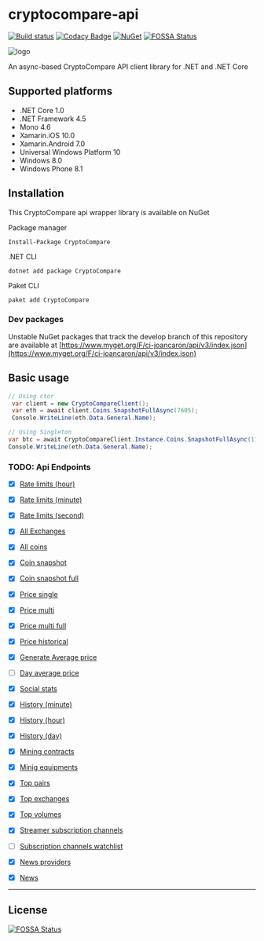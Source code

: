 # cryptocompare-api

[![Build status](https://ci.appveyor.com/api/projects/status/eliq53hhs8rsbq18?svg=true)](https://ci.appveyor.com/project/joancaron/cryptocompare-api)
[![Codacy Badge](https://api.codacy.com/project/badge/Grade/2dec058efba4445ba2af6e0e54308758)](https://www.codacy.com/app/joancaron/cryptocompare-api?utm_source=github.com&utm_medium=referral&utm_content=joancaron/cryptocompare-api&utm_campaign=badger)
[![NuGet](https://img.shields.io/nuget/v/CryptoCompare.svg)](https://www.nuget.org/packages/CryptoCompare/)
[![FOSSA Status](https://app.fossa.io/api/projects/git%2Bgithub.com%2Fjoancaron%2Fcryptocompare-api.svg?type=shield)](https://app.fossa.io/projects/git%2Bgithub.com%2Fjoancaron%2Fcryptocompare-api?ref=badge_shield)

![logo](cryptocompare_logo.png)

An async-based CryptoCompare API client library for .NET and .NET Core

## Supported platforms

* .NET Core 1.0
* .NET Framework 4.5
* Mono 4.6
* Xamarin.iOS 10.0
* Xamarin.Android 7.0
* Universal Windows Platform 10
* Windows 8.0
* Windows Phone 8.1

## Installation
This CryptoCompare api wrapper library is available on NuGet

Package manager
````
Install-Package CryptoCompare
````

.NET CLI
````
dotnet add package CryptoCompare
````

Paket CLI
````
paket add CryptoCompare
````

### Dev packages
Unstable NuGet packages that track the develop branch of this repository are available at
[https://www.myget.org/F/ci-joancaron/api/v3/index.json](https://www.myget.org/F/ci-joancaron/api/v3/index.json)

## Basic usage
````csharp
// Using ctor
 var client = new CryptoCompareClient();
 var eth = await client.Coins.SnapshotFullAsync(7605);
 Console.WriteLine(eth.Data.General.Name);

// Using Singleton 
var btc = await CryptoCompareClient.Instance.Coins.SnapshotFullAsync(1182);
Console.WriteLine(eth.Data.General.Name);
````
### TODO: Api Endpoints

- [x] [Rate limits (hour)](https://min-api.cryptocompare.com/stats/rate/hour/limit)
- [x] [Rate limits (minute)](https://min-api.cryptocompare.com/stats/rate/minute/limit)
- [x] [Rate limits (second)](https://min-api.cryptocompare.com/stats/rate/second/limit)
- [x] [All Exchanges](https://min-api.cryptocompare.com/data/all/exchanges)
- [x] [All coins](https://min-api.cryptocompare.com/data/all/coinlist)
- [x] [Coin snapshot](https://www.cryptocompare.com/api/data/coinsnapshot/?fsym=BTC&tsym=USD)
- [x] [Coin snapshot full](https://www.cryptocompare.com/api/data/coinsnapshotfullbyid/?id=7605)
- [x] [Price single](https://min-api.cryptocompare.com/data/price?fsym=ETH&tsyms=BTC,USD,EUR)
- [x] [Price multi](https://min-api.cryptocompare.com/data/pricemulti?fsyms=ETH,DASH&tsyms=BTC,USD,EUR)
- [x] [Price multi full](https://min-api.cryptocompare.com/data/pricemultifull?fsyms=ETH,DASH&tsyms=BTC,USD,EUR)
- [x] [Price historical](https://min-api.cryptocompare.com/data/pricehistorical?fsym=BTC&tsyms=USD,EUR&ts=1452680400)
- [x] [Generate Average price](https://min-api.cryptocompare.com/data/generateAvg?fsym=BTC&tsym=USD&e=Coinbase,Kraken,Bitstamp,Bitfinex)
- [ ] [Day average price](https://min-api.cryptocompare.com/data/dayAvg?fsym=ETH&tsym=GBP&toTs=1487116800&extraParams=your_app_name)
- [x] [Social stats](https://www.cryptocompare.com/api/data/socialstats/?id=1182)
- [x] [History (minute)](https://min-api.cryptocompare.com/data/histominute?fsym=BTC&tsym=USD&limit=60&aggregate=3&e=CCCAGG)
- [x] [History (hour)](https://min-api.cryptocompare.com/data/histohour?fsym=BTC&tsym=USD&limit=60&aggregate=3&e=CCCAGG)
- [x] [History (day)](https://min-api.cryptocompare.com/data/histoday?fsym=BTC&tsym=USD&limit=60&aggregate=3&e=CCCAGG)
- [x] [Mining contracts](https://www.cryptocompare.com/api/data/miningcontracts/)
- [x] [Minig equipments](https://www.cryptocompare.com/api/data/miningequipment/)
- [x] [Top pairs](https://min-api.cryptocompare.com/data/top/pairs?fsym=ETH)
- [x] [Top exchanges](https://min-api.cryptocompare.com/data/top/exchanges?fsym=BTC&tsym=USD)
- [x] [Top volumes](https://min-api.cryptocompare.com/data/top/volumes?tsym=BTC)
- [x] [Streamer subscription channels](https://min-api.cryptocompare.com/data/subs?fsym=BTC&tsyms=USD)
- [ ] [Subscription channels watchlist](https://min-api.cryptocompare.com/data/subsWatchlist?fsyms=BTC,ETH,XMR,MLN,DASH&tsym=USD&extraParams=your_app_name)
- [x] [News providers](https://min-api.cryptocompare.com/data/news/providers)
- [x] [News](https://min-api.cryptocompare.com/data/news/)


----------


## License
[![FOSSA Status](https://app.fossa.io/api/projects/git%2Bgithub.com%2Fjoancaron%2Fcryptocompare-api.svg?type=large)](https://app.fossa.io/projects/git%2Bgithub.com%2Fjoancaron%2Fcryptocompare-api?ref=badge_large)